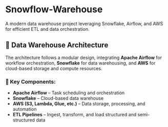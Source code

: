 # Snowflow-Warehouse
A modern data warehouse project leveraging Snowflake, Airflow, and AWS for efficient ETL and data orchestration.

## 🚀 Data Warehouse Architecture

The architecture follows a modular design, integrating **Apache Airflow** for workflow orchestration, **Snowflake** for data warehousing, and **AWS** for cloud-based storage and compute resources.

### 📌 Key Components:
- **Apache Airflow** – Task scheduling and orchestration  
- **Snowflake** – Cloud-based data warehouse  
- **AWS (S3, Lambda, Glue, etc.)** – Data storage, processing, and automation  
- **ETL Pipelines** – Ingest, transform, and load structured and semi-structured data  
